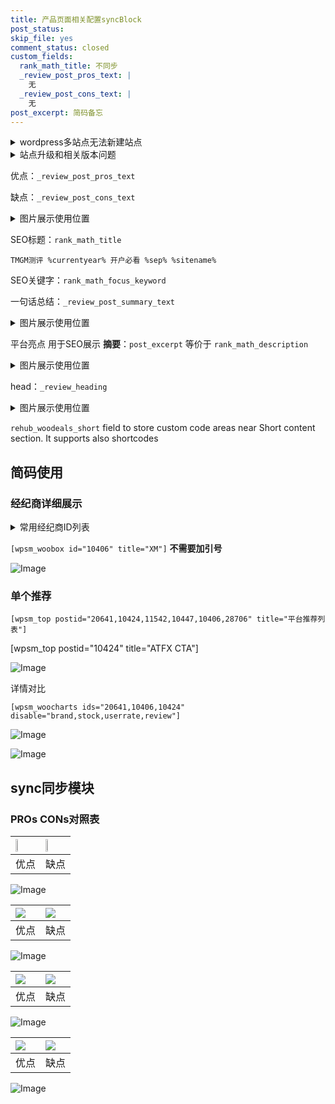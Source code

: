 ```yaml
---
title: 产品页面相关配置syncBlock
post_status: 
skip_file: yes
comment_status: closed
custom_fields:
  rank_math_title: 不同步
  _review_post_pros_text: |
    无
  _review_post_cons_text: |
    无
post_excerpt: 简码备忘
---
```

<details><summary>wordpress多站点无法新建站点</summary>

<li>和报错需要清理cookies一样的原因</li>
<li>wp-config.php里面<code>define( 'SUBDOMAIN_INSTALL', false );//子域名安装</code></li>
<li>新建子站点是用<code>define( 'SUBDOMAIN_INSTALL', true);//子域名安装</code> 完成以后，改成<code>false</code></li>
</details>

<details><summary>站点升级和相关版本问题</summary>

<p>wordpress：5.9.9
woocommerce：7.5.1
出现问题的地方：主题选项里面>><strong>Product layout >>compact style</strong></p>
<p>如何出现没有用过的字段 导致无法保存。先导出配置 然后进行修改，后面再次恢复即可。</p>
<p>出现部分字段无法显示时，需要返回默认布局后，对产品进行保存就好了。</p>
<p></p>
</details>

优点：`_review_post_pros_text`

缺点：`_review_post_cons_text`

<details><summary>图片展示使用位置</summary>

<img src="https://prod-files-secure.s3.us-west-2.amazonaws.com/39ed1227-6d7d-4570-be36-9ccd4a2c4241/f51d3d83-55d4-4bdf-9604-f37ec77ab556/Untitled.png?X-Amz-Algorithm=AWS4-HMAC-SHA256&X-Amz-Content-Sha256=UNSIGNED-PAYLOAD&X-Amz-Credential=ASIAZI2LB466WVW5MA5L%2F20250925%2Fus-west-2%2Fs3%2Faws4_request&X-Amz-Date=20250925T165519Z&X-Amz-Expires=3600&X-Amz-Security-Token=IQoJb3JpZ2luX2VjEPD%2F%2F%2F%2F%2F%2F%2F%2F%2F%2FwEaCXVzLXdlc3QtMiJHMEUCIFMPFkkIcZ2pfS2tV3erSuOY0d3EzjRsROQFRiFUChnqAiEA9GSeuNnEt433Z31nbMQKPDFv9agNRJ82KA7IpW0pGVwq%2FwMIeBAAGgw2Mzc0MjMxODM4MDUiDAytRwvcx9L9kp8o5CrcA2RPB83a2uPLNgDxU%2BAqIdp%2Fjnek3QaJ4%2BTewq%2BxePOG78%2FmE4IsygiCMgJaJJcHQ5iacmB7ktuVRqlEFEmq6TeisPn%2FI1%2FwbKXrb9%2BBYzO2YZYjRWI7mSkZTfSQgyGCZn6dT%2FkCnCKeRdGFC0VWo7oZh%2BZAQ8Dwnr0k9QjBI5RkX1ogNJiVLPBJlnkiKA%2F3w%2BoUiX3xaiyB1RWp9JCq7VM9VFgbk2ULCQCcz4%2FQsoeRjQdAyNYHIt23aEMew0hd3FWt5U73dJjvQYxpm0tvyNa5XN6j9dHjznZPeDu5Ww6Fzg7cm9f1radeSIGP%2BA8NLBBzvfDLxUm%2FdvEhtrh3XbMKkzbsCKFaiZHxp1A7dZnoA7OVADWkUnv78m8lTdg5k5KL59TFoH5hojs2I77%2FMsAMsTwC4sQv9b66z3yqiR5R9pwW9cbQG6HNoZdCYUAAhzK4f4lMitrgje3GEi%2FBzfUKE4fauxFSK2rgoerkpmz7lJcTAMv8yx9utBUC6rPRTKyyzDSbrr%2Fnx3W9RlM6uMsB%2F2u3CS4IBXyr6n06ZZnI54wRM6nyDN4AH0Vk%2BOxxVl8oxBwPd6LPuLwkBMZzvkIEGfBJXeE8jMtt7VIf%2BaIPDRDqnbZGhXuapUdpMLC81cYGOqUBEI6tdvGv5kbGrKETiP%2BSSkHL9tFa2nQ18QWy1pBwHAq656gSrQjgwI58mDJjps0k%2B8RODLd%2Fvn1jkwpEDtcnbDpqgMrMuUGM%2BzKQrVvdXLCrx1bw4%2Fpz7H%2BHEMBSXdePsKFYsn5E1irKUxlxLGbGLZU1UxdPlZlN1FDyKzuNxqkZ0%2BlNAzGNhymcngw6yNT8teIjtLPm152sBXi1ARVKmXbYw7S8&X-Amz-Signature=4a057200bc4062c04abe451e0080b3ab5f0a956afb86ca983bdfe7bba547c1f2&X-Amz-SignedHeaders=host&x-amz-checksum-mode=ENABLED&x-id=GetObject" alt="Image">
</details>

SEO标题：`rank_math_title`

`TMGM测评 %currentyear% 开户必看 %sep% %sitename%`

SEO关键字：`rank_math_focus_keyword`

一句话总结：`_review_post_summary_text`

<details><summary>图片展示使用位置</summary>

<img src="https://prod-files-secure.s3.us-west-2.amazonaws.com/39ed1227-6d7d-4570-be36-9ccd4a2c4241/4b96a922-296c-4f4e-8630-d1c870cbce01/Untitled.png?X-Amz-Algorithm=AWS4-HMAC-SHA256&X-Amz-Content-Sha256=UNSIGNED-PAYLOAD&X-Amz-Credential=ASIAZI2LB466U4TMBHDC%2F20250925%2Fus-west-2%2Fs3%2Faws4_request&X-Amz-Date=20250925T165520Z&X-Amz-Expires=3600&X-Amz-Security-Token=IQoJb3JpZ2luX2VjEPD%2F%2F%2F%2F%2F%2F%2F%2F%2F%2FwEaCXVzLXdlc3QtMiJIMEYCIQDSfSxp4%2BAuTSs5Z3662BA6jrcS%2Fz7D6IVYNhCkIpp8SQIhAINgemcFvShXUJo896SjIv%2FYnapEA%2FvY198FAIPTattGKv8DCHgQABoMNjM3NDIzMTgzODA1IgxHLNiF%2Bl2oNVDaAaMq3APiiPipLdORx9cHCU6LLOzw7P9Hu5ID4zY3BO4kIRpWbSWcdvp2l3IzTgakacf73AJJ%2Fts7Sq5MhPjf04uSJUJvKfKfn%2BF4E%2Bl%2FK0DTTBqslk%2ByEoumg97mnUJXN41ykdLaKry%2FXx9ZjbbvXlTy3NSAY%2FEIdnQI8WqJoKwmK4cMs2wbSyoQWe3zphZEBZn6tckv6GPXwbIEzjwZDi68m07OjKt5cqCX5N%2FovOzIzWHkB2Mi840MpZjislRC45C8Eyd97MhUQYwtDYEOVA044pipV9qO7a6%2Fw148BVjYXtPcC4KwFy1LyCe%2BblpQMIF5gMNNfoXH1P57hRn7D6Qdj9XzqVE8pFRqcCjJ28yQh%2B8xqsKFvNo8uLJBfja6pDZp29Dc%2FfZmX7mPAbidzHHvabIUogUrEFEhuExa9LsvLl9H01Wl7sLuYGlAJdYtpY8fpMKhH8W0pkS9SNLGODV7LLDH%2FmFjVn5cBHMTaQyu%2BGBeoTZfTQnCkyJDCWDaudmjJ1qtTo%2BjA4iZf%2FtIpqQ0NgTkLEQO3dgt2Q6UsXfr2x2vF4CYXcd8bu4M87O1vLCXpmcMSrwan9bZ82M53EE%2FZo%2B35ibgx5x8SGEazvrCsheAtYa%2B%2BPqgRhaJ0vaQxTC7vNXGBjqkAWjdkwo3mHUOnzJW%2FyfZhzCxu8tGlyCprRI27RJYjx3Q7HTMmmO3sDxFNx3MfAp%2FIK7AC%2F2dnTXsJQirigTc8Nn4ogaVDZ3Rd2%2FsKAEoZDMD%2FgcGMegjML2NI76cZ3JIFecZWFgDod6lA6tQrbqmUQfH5cPGBt60fZnTeKTqwVTUkKYVsuXxlVksUjDOVqHquxO59Sa8D5VSlsT%2B1zOPmASciR2S&X-Amz-Signature=68f71f7858063206bbaa9979a770e4bc59612b682d85741f259d3e04354894a7&X-Amz-SignedHeaders=host&x-amz-checksum-mode=ENABLED&x-id=GetObject" alt="Image">
</details>

平台亮点 用于SEO展示 **摘要**：`post_excerpt`  等价于 `rank_math_description`

<details><summary>图片展示使用位置</summary>

<img src="https://prod-files-secure.s3.us-west-2.amazonaws.com/39ed1227-6d7d-4570-be36-9ccd4a2c4241/1ee11f63-b60a-4dfe-a7a7-d58ff23b5d88/Untitled.png?X-Amz-Algorithm=AWS4-HMAC-SHA256&X-Amz-Content-Sha256=UNSIGNED-PAYLOAD&X-Amz-Credential=ASIAZI2LB4666LO2DJYJ%2F20250925%2Fus-west-2%2Fs3%2Faws4_request&X-Amz-Date=20250925T165521Z&X-Amz-Expires=3600&X-Amz-Security-Token=IQoJb3JpZ2luX2VjEPD%2F%2F%2F%2F%2F%2F%2F%2F%2F%2FwEaCXVzLXdlc3QtMiJGMEQCIGJm2Hsf2cHW0LCbiujB2emtFkY6OWbSCsza0aev7TOOAiADg%2BVMhYfdAUgPnP9BLXPBbV2ZkrXbVBVxz0lu06F1oCr%2FAwh4EAAaDDYzNzQyMzE4MzgwNSIM5Pi5icJbUn8abub6KtwDdJ6h38nzh7sVNBOh5FHURpnAOL9SBX74Cbw5TmW5%2Fg%2BhNXCHXoUlw%2BOu7VcxWg6TrD%2FZDR%2BflwUIf%2FmHzcY1tAXmcA3Gw6TdA%2BZBeOgX49pg8h84Ou2mfm0%2BsZ24a0tNZh5dyJlRtYrCi5QwdVgbMNnKYIYlu4iG8w%2BasTlZAN9ye2O6irxnu3PtAHk4uoPKFXRhFphrB1Zup%2B0qmfRwEQ%2Bhr8bjKth0T7qpx5ei%2Fn35iYwqR1H3sJn7BVuergYOHhNfwE88%2FB3oRMWhHizvlidm5M2clWLGgeyCZDaKsfvcyiakDu5rH%2FIoskoz%2Fn0pKIv%2BTIaKMJ%2FwmgctxB7EUHWSY5zUNYefKMfZkIYZLkfCWM1xj371JdTCwkq9pa0kkuJKc88IohOwpk80YnX%2FkGcZpZoQxMRvlv4Ics96Y%2Bv4x9SZVachGfvssgXNn81hAAXKe1brM0aw7SgCBiuJRt29GvBImg5LKs0XSUYqYDvwL7iRoWh9hDP6uXti30VumFDlCT6hP5J1yglaKNqgRpUND1BJEz9A94m6%2Ft5LZVg2kWqCoenKqN21vpLZWIegAYBMZOvcG9vIwydqI%2FRw9KWlTHATJOarPAAWZLbaKA288WMxaSZm%2B3VFSOYwiLzVxgY6pgF7Jq7P16oPpQMtyiMz9qg3d9fYQDqraZhzCsjV%2B%2B8bX5pu89aapCTS%2B1aPvyrTw1cr4dUcDjwJuwRPU7D1%2FqfqWJEaAM2F49kvZTK%2BpwZp0VfesMD9%2BQMFt8XD%2Bb0%2B1FypdhrXswvz52ntwqDjCMFE74CPS67C14DiHnceseaoDeiOf6JktexqymK7LpU6o9CxqgMBGscj2KKDzwcHyhhCCMEAmhdL&X-Amz-Signature=a29b7df06c8488dab6ef315c0ae829c67cd9f802eed66f2ffd1f3c576cfd0f5f&X-Amz-SignedHeaders=host&x-amz-checksum-mode=ENABLED&x-id=GetObject" alt="Image">
<img src="https://prod-files-secure.s3.us-west-2.amazonaws.com/39ed1227-6d7d-4570-be36-9ccd4a2c4241/ad4118b5-78d8-4fbe-801e-3b29b5d99c01/Untitled.png?X-Amz-Algorithm=AWS4-HMAC-SHA256&X-Amz-Content-Sha256=UNSIGNED-PAYLOAD&X-Amz-Credential=ASIAZI2LB4666LO2DJYJ%2F20250925%2Fus-west-2%2Fs3%2Faws4_request&X-Amz-Date=20250925T165521Z&X-Amz-Expires=3600&X-Amz-Security-Token=IQoJb3JpZ2luX2VjEPD%2F%2F%2F%2F%2F%2F%2F%2F%2F%2FwEaCXVzLXdlc3QtMiJGMEQCIGJm2Hsf2cHW0LCbiujB2emtFkY6OWbSCsza0aev7TOOAiADg%2BVMhYfdAUgPnP9BLXPBbV2ZkrXbVBVxz0lu06F1oCr%2FAwh4EAAaDDYzNzQyMzE4MzgwNSIM5Pi5icJbUn8abub6KtwDdJ6h38nzh7sVNBOh5FHURpnAOL9SBX74Cbw5TmW5%2Fg%2BhNXCHXoUlw%2BOu7VcxWg6TrD%2FZDR%2BflwUIf%2FmHzcY1tAXmcA3Gw6TdA%2BZBeOgX49pg8h84Ou2mfm0%2BsZ24a0tNZh5dyJlRtYrCi5QwdVgbMNnKYIYlu4iG8w%2BasTlZAN9ye2O6irxnu3PtAHk4uoPKFXRhFphrB1Zup%2B0qmfRwEQ%2Bhr8bjKth0T7qpx5ei%2Fn35iYwqR1H3sJn7BVuergYOHhNfwE88%2FB3oRMWhHizvlidm5M2clWLGgeyCZDaKsfvcyiakDu5rH%2FIoskoz%2Fn0pKIv%2BTIaKMJ%2FwmgctxB7EUHWSY5zUNYefKMfZkIYZLkfCWM1xj371JdTCwkq9pa0kkuJKc88IohOwpk80YnX%2FkGcZpZoQxMRvlv4Ics96Y%2Bv4x9SZVachGfvssgXNn81hAAXKe1brM0aw7SgCBiuJRt29GvBImg5LKs0XSUYqYDvwL7iRoWh9hDP6uXti30VumFDlCT6hP5J1yglaKNqgRpUND1BJEz9A94m6%2Ft5LZVg2kWqCoenKqN21vpLZWIegAYBMZOvcG9vIwydqI%2FRw9KWlTHATJOarPAAWZLbaKA288WMxaSZm%2B3VFSOYwiLzVxgY6pgF7Jq7P16oPpQMtyiMz9qg3d9fYQDqraZhzCsjV%2B%2B8bX5pu89aapCTS%2B1aPvyrTw1cr4dUcDjwJuwRPU7D1%2FqfqWJEaAM2F49kvZTK%2BpwZp0VfesMD9%2BQMFt8XD%2Bb0%2B1FypdhrXswvz52ntwqDjCMFE74CPS67C14DiHnceseaoDeiOf6JktexqymK7LpU6o9CxqgMBGscj2KKDzwcHyhhCCMEAmhdL&X-Amz-Signature=384a25487e300eaec50850f2da13b76b06dca306196fcf5d01139f4301252445&X-Amz-SignedHeaders=host&x-amz-checksum-mode=ENABLED&x-id=GetObject" alt="Image">
<img src="https://prod-files-secure.s3.us-west-2.amazonaws.com/39ed1227-6d7d-4570-be36-9ccd4a2c4241/a38cf7c9-a79c-4b64-9e94-13589fe0758b/Untitled.png?X-Amz-Algorithm=AWS4-HMAC-SHA256&X-Amz-Content-Sha256=UNSIGNED-PAYLOAD&X-Amz-Credential=ASIAZI2LB4666LO2DJYJ%2F20250925%2Fus-west-2%2Fs3%2Faws4_request&X-Amz-Date=20250925T165521Z&X-Amz-Expires=3600&X-Amz-Security-Token=IQoJb3JpZ2luX2VjEPD%2F%2F%2F%2F%2F%2F%2F%2F%2F%2FwEaCXVzLXdlc3QtMiJGMEQCIGJm2Hsf2cHW0LCbiujB2emtFkY6OWbSCsza0aev7TOOAiADg%2BVMhYfdAUgPnP9BLXPBbV2ZkrXbVBVxz0lu06F1oCr%2FAwh4EAAaDDYzNzQyMzE4MzgwNSIM5Pi5icJbUn8abub6KtwDdJ6h38nzh7sVNBOh5FHURpnAOL9SBX74Cbw5TmW5%2Fg%2BhNXCHXoUlw%2BOu7VcxWg6TrD%2FZDR%2BflwUIf%2FmHzcY1tAXmcA3Gw6TdA%2BZBeOgX49pg8h84Ou2mfm0%2BsZ24a0tNZh5dyJlRtYrCi5QwdVgbMNnKYIYlu4iG8w%2BasTlZAN9ye2O6irxnu3PtAHk4uoPKFXRhFphrB1Zup%2B0qmfRwEQ%2Bhr8bjKth0T7qpx5ei%2Fn35iYwqR1H3sJn7BVuergYOHhNfwE88%2FB3oRMWhHizvlidm5M2clWLGgeyCZDaKsfvcyiakDu5rH%2FIoskoz%2Fn0pKIv%2BTIaKMJ%2FwmgctxB7EUHWSY5zUNYefKMfZkIYZLkfCWM1xj371JdTCwkq9pa0kkuJKc88IohOwpk80YnX%2FkGcZpZoQxMRvlv4Ics96Y%2Bv4x9SZVachGfvssgXNn81hAAXKe1brM0aw7SgCBiuJRt29GvBImg5LKs0XSUYqYDvwL7iRoWh9hDP6uXti30VumFDlCT6hP5J1yglaKNqgRpUND1BJEz9A94m6%2Ft5LZVg2kWqCoenKqN21vpLZWIegAYBMZOvcG9vIwydqI%2FRw9KWlTHATJOarPAAWZLbaKA288WMxaSZm%2B3VFSOYwiLzVxgY6pgF7Jq7P16oPpQMtyiMz9qg3d9fYQDqraZhzCsjV%2B%2B8bX5pu89aapCTS%2B1aPvyrTw1cr4dUcDjwJuwRPU7D1%2FqfqWJEaAM2F49kvZTK%2BpwZp0VfesMD9%2BQMFt8XD%2Bb0%2B1FypdhrXswvz52ntwqDjCMFE74CPS67C14DiHnceseaoDeiOf6JktexqymK7LpU6o9CxqgMBGscj2KKDzwcHyhhCCMEAmhdL&X-Amz-Signature=19bc3064d6099cf947e75171b2a92b21eb5f4c56d1081e3000f03a1e687e8fe7&X-Amz-SignedHeaders=host&x-amz-checksum-mode=ENABLED&x-id=GetObject" alt="Image">
<img src="https://prod-files-secure.s3.us-west-2.amazonaws.com/39ed1227-6d7d-4570-be36-9ccd4a2c4241/7da6fc1e-d2ac-42ae-8c75-cb5749aa18f6/Untitled.png?X-Amz-Algorithm=AWS4-HMAC-SHA256&X-Amz-Content-Sha256=UNSIGNED-PAYLOAD&X-Amz-Credential=ASIAZI2LB4666LO2DJYJ%2F20250925%2Fus-west-2%2Fs3%2Faws4_request&X-Amz-Date=20250925T165521Z&X-Amz-Expires=3600&X-Amz-Security-Token=IQoJb3JpZ2luX2VjEPD%2F%2F%2F%2F%2F%2F%2F%2F%2F%2FwEaCXVzLXdlc3QtMiJGMEQCIGJm2Hsf2cHW0LCbiujB2emtFkY6OWbSCsza0aev7TOOAiADg%2BVMhYfdAUgPnP9BLXPBbV2ZkrXbVBVxz0lu06F1oCr%2FAwh4EAAaDDYzNzQyMzE4MzgwNSIM5Pi5icJbUn8abub6KtwDdJ6h38nzh7sVNBOh5FHURpnAOL9SBX74Cbw5TmW5%2Fg%2BhNXCHXoUlw%2BOu7VcxWg6TrD%2FZDR%2BflwUIf%2FmHzcY1tAXmcA3Gw6TdA%2BZBeOgX49pg8h84Ou2mfm0%2BsZ24a0tNZh5dyJlRtYrCi5QwdVgbMNnKYIYlu4iG8w%2BasTlZAN9ye2O6irxnu3PtAHk4uoPKFXRhFphrB1Zup%2B0qmfRwEQ%2Bhr8bjKth0T7qpx5ei%2Fn35iYwqR1H3sJn7BVuergYOHhNfwE88%2FB3oRMWhHizvlidm5M2clWLGgeyCZDaKsfvcyiakDu5rH%2FIoskoz%2Fn0pKIv%2BTIaKMJ%2FwmgctxB7EUHWSY5zUNYefKMfZkIYZLkfCWM1xj371JdTCwkq9pa0kkuJKc88IohOwpk80YnX%2FkGcZpZoQxMRvlv4Ics96Y%2Bv4x9SZVachGfvssgXNn81hAAXKe1brM0aw7SgCBiuJRt29GvBImg5LKs0XSUYqYDvwL7iRoWh9hDP6uXti30VumFDlCT6hP5J1yglaKNqgRpUND1BJEz9A94m6%2Ft5LZVg2kWqCoenKqN21vpLZWIegAYBMZOvcG9vIwydqI%2FRw9KWlTHATJOarPAAWZLbaKA288WMxaSZm%2B3VFSOYwiLzVxgY6pgF7Jq7P16oPpQMtyiMz9qg3d9fYQDqraZhzCsjV%2B%2B8bX5pu89aapCTS%2B1aPvyrTw1cr4dUcDjwJuwRPU7D1%2FqfqWJEaAM2F49kvZTK%2BpwZp0VfesMD9%2BQMFt8XD%2Bb0%2B1FypdhrXswvz52ntwqDjCMFE74CPS67C14DiHnceseaoDeiOf6JktexqymK7LpU6o9CxqgMBGscj2KKDzwcHyhhCCMEAmhdL&X-Amz-Signature=89ec5f8c355503ef376c51d36e0642a8abd6f91c733b5e58f62948dbfa578668&X-Amz-SignedHeaders=host&x-amz-checksum-mode=ENABLED&x-id=GetObject" alt="Image">
<img src="https://prod-files-secure.s3.us-west-2.amazonaws.com/39ed1227-6d7d-4570-be36-9ccd4a2c4241/7e97f40a-eaee-47f5-b2f9-475f96808fa7/Untitled.png?X-Amz-Algorithm=AWS4-HMAC-SHA256&X-Amz-Content-Sha256=UNSIGNED-PAYLOAD&X-Amz-Credential=ASIAZI2LB4666LO2DJYJ%2F20250925%2Fus-west-2%2Fs3%2Faws4_request&X-Amz-Date=20250925T165521Z&X-Amz-Expires=3600&X-Amz-Security-Token=IQoJb3JpZ2luX2VjEPD%2F%2F%2F%2F%2F%2F%2F%2F%2F%2FwEaCXVzLXdlc3QtMiJGMEQCIGJm2Hsf2cHW0LCbiujB2emtFkY6OWbSCsza0aev7TOOAiADg%2BVMhYfdAUgPnP9BLXPBbV2ZkrXbVBVxz0lu06F1oCr%2FAwh4EAAaDDYzNzQyMzE4MzgwNSIM5Pi5icJbUn8abub6KtwDdJ6h38nzh7sVNBOh5FHURpnAOL9SBX74Cbw5TmW5%2Fg%2BhNXCHXoUlw%2BOu7VcxWg6TrD%2FZDR%2BflwUIf%2FmHzcY1tAXmcA3Gw6TdA%2BZBeOgX49pg8h84Ou2mfm0%2BsZ24a0tNZh5dyJlRtYrCi5QwdVgbMNnKYIYlu4iG8w%2BasTlZAN9ye2O6irxnu3PtAHk4uoPKFXRhFphrB1Zup%2B0qmfRwEQ%2Bhr8bjKth0T7qpx5ei%2Fn35iYwqR1H3sJn7BVuergYOHhNfwE88%2FB3oRMWhHizvlidm5M2clWLGgeyCZDaKsfvcyiakDu5rH%2FIoskoz%2Fn0pKIv%2BTIaKMJ%2FwmgctxB7EUHWSY5zUNYefKMfZkIYZLkfCWM1xj371JdTCwkq9pa0kkuJKc88IohOwpk80YnX%2FkGcZpZoQxMRvlv4Ics96Y%2Bv4x9SZVachGfvssgXNn81hAAXKe1brM0aw7SgCBiuJRt29GvBImg5LKs0XSUYqYDvwL7iRoWh9hDP6uXti30VumFDlCT6hP5J1yglaKNqgRpUND1BJEz9A94m6%2Ft5LZVg2kWqCoenKqN21vpLZWIegAYBMZOvcG9vIwydqI%2FRw9KWlTHATJOarPAAWZLbaKA288WMxaSZm%2B3VFSOYwiLzVxgY6pgF7Jq7P16oPpQMtyiMz9qg3d9fYQDqraZhzCsjV%2B%2B8bX5pu89aapCTS%2B1aPvyrTw1cr4dUcDjwJuwRPU7D1%2FqfqWJEaAM2F49kvZTK%2BpwZp0VfesMD9%2BQMFt8XD%2Bb0%2B1FypdhrXswvz52ntwqDjCMFE74CPS67C14DiHnceseaoDeiOf6JktexqymK7LpU6o9CxqgMBGscj2KKDzwcHyhhCCMEAmhdL&X-Amz-Signature=18a62749fb87257591a7a2b354dcc19b8fd2c26bc0c53ccf727794f70293840f&X-Amz-SignedHeaders=host&x-amz-checksum-mode=ENABLED&x-id=GetObject" alt="Image">
</details>

head：`_review_heading`

<details><summary>图片展示使用位置</summary>

<img src="https://prod-files-secure.s3.us-west-2.amazonaws.com/39ed1227-6d7d-4570-be36-9ccd4a2c4241/3a4650ad-9887-415c-889a-edd51fa54f27/Untitled.png?X-Amz-Algorithm=AWS4-HMAC-SHA256&X-Amz-Content-Sha256=UNSIGNED-PAYLOAD&X-Amz-Credential=ASIAZI2LB466UNRIQEJI%2F20250925%2Fus-west-2%2Fs3%2Faws4_request&X-Amz-Date=20250925T165521Z&X-Amz-Expires=3600&X-Amz-Security-Token=IQoJb3JpZ2luX2VjEPD%2F%2F%2F%2F%2F%2F%2F%2F%2F%2FwEaCXVzLXdlc3QtMiJIMEYCIQDHx3TiU5Dl1KMcWO38AEUIh1C4ofXx2%2FDYzA7BgktWyAIhANbES%2FRdg0UJBxYf2QK5%2BC%2BL0W2Zc1hMKLHmMotzd6%2BQKv8DCHkQABoMNjM3NDIzMTgzODA1IgxDpSuHqVXjdPs7Qlkq3AM26hXtsXLDft%2BIV%2BmThNk95aFuWYcvQ4BiuFOZwtJcpOq7h2LNfYxAQ013ZFWmm4upJybtHDTh3lo2ctr2SQeExYrw5IXXlL%2B7SpOVDHMRdy8Rrxio5bRideXyuC6fsEgCVui3wFkyuNj5CvV60f5vie7mLCBvBnOo%2F6ymXaTQTEV%2BZBiZChSL1c2%2BlRZb6mgGzb3xT0ZuMGaSJfb1DBcXMBoW4tbMk8owGWp58T0JS0xFsu3MsyiOk3dA7UENRTsKUUHxdfEwCnAe0ve51PQYRFMqRhxnyC6w1NxNBgcgTKMCpZWja5ibjnqq6%2FeMJbfP6ttrdiesAm4kBQCvf6CXDFu9LEhE6YsHF%2BWzRTwgkuuZPFNz5wkh%2F0JKqbCkVxSLOi8i90JO4QP7BCv4d%2By6YWu%2BJI3Wykh7NbxTlhYVMMbBDLM8jxOgz%2BxQssSlliqBnYweAxPWDI5PbObsm4HyYY33qJ9Algfvjj9hIuXDCotQ9xToq6KQoDvvzY3%2B7BQE0A%2B6SgORorNrlD3xwltxJ4qCoZWK%2Fc5LP19yf7dcJdc2oQBU8l2GzCpHYOPXdO8i1ud%2Brv1vB11ygadsqtjrdnq%2Bf9ODFeKnjyTfK8X55gz4YTmltiQayhA4xDC1vdXGBjqkAbGvk6aJTqvuroQieWl7zg%2Fm5GbVOme%2FBu6VqyhTzN%2FGfL4Gv%2F%2BKamK%2BQrPlH1qeSb8WeEs9%2BITrCAYuli91eC0lhmhXCmK5F7g%2BJtVb4QpX5z%2Bc69T%2FD0FsBsx57AY%2F2MPyCC0OJbuI02Vw2MFHwDMK2WnMFCiTpcGdXAT%2BPz3S1tQR%2FMJGIMIfHz66Pn4%2Frl4Je6VAz5ymg4%2FQR%2BC9M7TCqmaR&X-Amz-Signature=d8502e0bd55ea11fbf5f91771d56e10caa65012c59e9dc6aa54dfced9779b71c&X-Amz-SignedHeaders=host&x-amz-checksum-mode=ENABLED&x-id=GetObject" alt="Image">
</details>

`rehub_woodeals_short`	field to store custom code areas near Short content section. It supports also shortcodes



## 简码使用

### 经纪商详细展示

<details><summary>常用经纪商ID列表</summary>

<pre><code class="php">嘉盛 ===> 20641  [wpsm_woobox id="20641" title="嘉盛"]
易信easymarkets ===> 11542  [wpsm_woobox id="11542" title="易信easymarkets"]
ATFX外汇 ===> 10424  [wpsm_woobox id="10424" title="ATFX"]
XM ===> 10406  [wpsm_woobox id="10406" title="XM"]
TMGM ===> 29622  [wpsm_woobox id="29622" title="TMGM"]
HYCM ===> 10447  [wpsm_woobox id="10447" title="HYCM"]
fpmarkets澳福外汇 ===> 20639  [wpsm_woobox id="20639" title="fpmarkets澳福外汇"]</code></pre>
</details>

`[wpsm_woobox id="10406" title="XM"]` **不需要加引号**

![Image](https://prod-files-secure.s3.us-west-2.amazonaws.com/39ed1227-6d7d-4570-be36-9ccd4a2c4241/4f898f9d-0fa7-4e43-acd3-ac6bc7be575a/Untitled.png?X-Amz-Algorithm=AWS4-HMAC-SHA256&X-Amz-Content-Sha256=UNSIGNED-PAYLOAD&X-Amz-Credential=ASIAZI2LB466TQ2VTE3P%2F20250925%2Fus-west-2%2Fs3%2Faws4_request&X-Amz-Date=20250925T165518Z&X-Amz-Expires=3600&X-Amz-Security-Token=IQoJb3JpZ2luX2VjEPD%2F%2F%2F%2F%2F%2F%2F%2F%2F%2FwEaCXVzLXdlc3QtMiJHMEUCIEXpBYpxb55%2Fl3n5mg5geCLQR0QsXWbWpFI5J4VcZfvJAiEA68EQ6lZiC1Iuks3ZMxWnR1IEIuz7DIEbGc0A%2FIaVAX0q%2FwMIeBAAGgw2Mzc0MjMxODM4MDUiDKg9uqy7%2BPaTZyEo5ircA78SoRxhX7PRKEZkWI4iXHr9Yu%2Ba12dewpHCFITY7kstqwqEYFw9c1eZeF4l3nLNGNfO6Odot%2FdVa5CJzK5KDG2wYTsYtWh6TH1WlRsKXR1u4lSF0nY%2FhbUDkuUSxGzGzYa0e%2FuZdchR7JRcIxByUXGcq%2Fz0uaVULRzoh7DkXoO%2Bh0mJ6OrXUACsO3c4hT6l09VBvhmCx6in0RktuqYDQzLNnJ5HreBsbKGIXuUek1XMP%2F1HY9tQeisiwQBpJuaXbJ5hZqDTIv39uZsES66%2Bjdw8CG1mjFsH%2BBl3%2F%2FxPyIrf2KU9UrtPqtZzeGzJGPamDGJl3I1H4yDibxJeLpat3hSAwSwnzmqEaqDCWDepOhLHczpVtvjkauPT0uNCtVz0GmJ0QKYDqEN7y9sM9gKs3TevQs2EoAC4FyvATMiBo7nJpczp%2FEKA41wTxgx5qjiw0rtOmjpoPkvnI60XteHyCKIuBJBKmscSPOD65NiBECjd7hvYcqAuChpbXmAhlu2zrayRfoRya6iuZ48z3RF56P4lTEtfIwrpQgGwFPNY6LGumG%2Bn9EzYFR0P2r6Z6cHuRgeNxv1dEbYjp%2BDN9itAGq%2FrrWPhKvMz70hMiptYwTYwhqCpalWoUWT08yznMMK81cYGOqUBly0n9dJXhLJ09Zzj5nmjOJah4re5rGLQayIaOeFTqM02nMe8W3I39ZN49GERvYHatgK%2BO0r%2BFJyDIHuAh0o26jidDFk9M4LEk3aMEbpEyebSkwN8OKZnQFTcESSdwCTzuK1YvZRplRxBaSQGVWEueC2dNdvzIpbRkthXW5PHyn5ccSPUGvWdMJRkzap1QB1QON7%2F7l7g7iSX1klieZ6fupeUaZC0&X-Amz-Signature=61226fbc5ff1161b8d43bdfa984bc99067905b11024a7624c9a66b8b9b81963f&X-Amz-SignedHeaders=host&x-amz-checksum-mode=ENABLED&x-id=GetObject)

### 单个推荐
`[wpsm_top postid="20641,10424,11542,10447,10406,28706" title="平台推荐列表"]`

[wpsm_top postid="10424" title="ATFX CTA"]

![Image](https://prod-files-secure.s3.us-west-2.amazonaws.com/39ed1227-6d7d-4570-be36-9ccd4a2c4241/5ac620dc-51a8-48b6-b55d-91f47299193c/Untitled.png?X-Amz-Algorithm=AWS4-HMAC-SHA256&X-Amz-Content-Sha256=UNSIGNED-PAYLOAD&X-Amz-Credential=ASIAZI2LB466TQ2VTE3P%2F20250925%2Fus-west-2%2Fs3%2Faws4_request&X-Amz-Date=20250925T165518Z&X-Amz-Expires=3600&X-Amz-Security-Token=IQoJb3JpZ2luX2VjEPD%2F%2F%2F%2F%2F%2F%2F%2F%2F%2FwEaCXVzLXdlc3QtMiJHMEUCIEXpBYpxb55%2Fl3n5mg5geCLQR0QsXWbWpFI5J4VcZfvJAiEA68EQ6lZiC1Iuks3ZMxWnR1IEIuz7DIEbGc0A%2FIaVAX0q%2FwMIeBAAGgw2Mzc0MjMxODM4MDUiDKg9uqy7%2BPaTZyEo5ircA78SoRxhX7PRKEZkWI4iXHr9Yu%2Ba12dewpHCFITY7kstqwqEYFw9c1eZeF4l3nLNGNfO6Odot%2FdVa5CJzK5KDG2wYTsYtWh6TH1WlRsKXR1u4lSF0nY%2FhbUDkuUSxGzGzYa0e%2FuZdchR7JRcIxByUXGcq%2Fz0uaVULRzoh7DkXoO%2Bh0mJ6OrXUACsO3c4hT6l09VBvhmCx6in0RktuqYDQzLNnJ5HreBsbKGIXuUek1XMP%2F1HY9tQeisiwQBpJuaXbJ5hZqDTIv39uZsES66%2Bjdw8CG1mjFsH%2BBl3%2F%2FxPyIrf2KU9UrtPqtZzeGzJGPamDGJl3I1H4yDibxJeLpat3hSAwSwnzmqEaqDCWDepOhLHczpVtvjkauPT0uNCtVz0GmJ0QKYDqEN7y9sM9gKs3TevQs2EoAC4FyvATMiBo7nJpczp%2FEKA41wTxgx5qjiw0rtOmjpoPkvnI60XteHyCKIuBJBKmscSPOD65NiBECjd7hvYcqAuChpbXmAhlu2zrayRfoRya6iuZ48z3RF56P4lTEtfIwrpQgGwFPNY6LGumG%2Bn9EzYFR0P2r6Z6cHuRgeNxv1dEbYjp%2BDN9itAGq%2FrrWPhKvMz70hMiptYwTYwhqCpalWoUWT08yznMMK81cYGOqUBly0n9dJXhLJ09Zzj5nmjOJah4re5rGLQayIaOeFTqM02nMe8W3I39ZN49GERvYHatgK%2BO0r%2BFJyDIHuAh0o26jidDFk9M4LEk3aMEbpEyebSkwN8OKZnQFTcESSdwCTzuK1YvZRplRxBaSQGVWEueC2dNdvzIpbRkthXW5PHyn5ccSPUGvWdMJRkzap1QB1QON7%2F7l7g7iSX1klieZ6fupeUaZC0&X-Amz-Signature=9da4f1285ddcb146cdce0806c807d2b295e3a32a220c33e63773730a4ac75165&X-Amz-SignedHeaders=host&x-amz-checksum-mode=ENABLED&x-id=GetObject)

详情对比

`[wpsm_woocharts ids="20641,10406,10424" disable="brand,stock,userrate,review"]`

![Image](https://prod-files-secure.s3.us-west-2.amazonaws.com/39ed1227-6d7d-4570-be36-9ccd4a2c4241/bf3ba45f-b9f3-4295-8aef-b4a495fd25f4/Untitled.png?X-Amz-Algorithm=AWS4-HMAC-SHA256&X-Amz-Content-Sha256=UNSIGNED-PAYLOAD&X-Amz-Credential=ASIAZI2LB466TQ2VTE3P%2F20250925%2Fus-west-2%2Fs3%2Faws4_request&X-Amz-Date=20250925T165518Z&X-Amz-Expires=3600&X-Amz-Security-Token=IQoJb3JpZ2luX2VjEPD%2F%2F%2F%2F%2F%2F%2F%2F%2F%2FwEaCXVzLXdlc3QtMiJHMEUCIEXpBYpxb55%2Fl3n5mg5geCLQR0QsXWbWpFI5J4VcZfvJAiEA68EQ6lZiC1Iuks3ZMxWnR1IEIuz7DIEbGc0A%2FIaVAX0q%2FwMIeBAAGgw2Mzc0MjMxODM4MDUiDKg9uqy7%2BPaTZyEo5ircA78SoRxhX7PRKEZkWI4iXHr9Yu%2Ba12dewpHCFITY7kstqwqEYFw9c1eZeF4l3nLNGNfO6Odot%2FdVa5CJzK5KDG2wYTsYtWh6TH1WlRsKXR1u4lSF0nY%2FhbUDkuUSxGzGzYa0e%2FuZdchR7JRcIxByUXGcq%2Fz0uaVULRzoh7DkXoO%2Bh0mJ6OrXUACsO3c4hT6l09VBvhmCx6in0RktuqYDQzLNnJ5HreBsbKGIXuUek1XMP%2F1HY9tQeisiwQBpJuaXbJ5hZqDTIv39uZsES66%2Bjdw8CG1mjFsH%2BBl3%2F%2FxPyIrf2KU9UrtPqtZzeGzJGPamDGJl3I1H4yDibxJeLpat3hSAwSwnzmqEaqDCWDepOhLHczpVtvjkauPT0uNCtVz0GmJ0QKYDqEN7y9sM9gKs3TevQs2EoAC4FyvATMiBo7nJpczp%2FEKA41wTxgx5qjiw0rtOmjpoPkvnI60XteHyCKIuBJBKmscSPOD65NiBECjd7hvYcqAuChpbXmAhlu2zrayRfoRya6iuZ48z3RF56P4lTEtfIwrpQgGwFPNY6LGumG%2Bn9EzYFR0P2r6Z6cHuRgeNxv1dEbYjp%2BDN9itAGq%2FrrWPhKvMz70hMiptYwTYwhqCpalWoUWT08yznMMK81cYGOqUBly0n9dJXhLJ09Zzj5nmjOJah4re5rGLQayIaOeFTqM02nMe8W3I39ZN49GERvYHatgK%2BO0r%2BFJyDIHuAh0o26jidDFk9M4LEk3aMEbpEyebSkwN8OKZnQFTcESSdwCTzuK1YvZRplRxBaSQGVWEueC2dNdvzIpbRkthXW5PHyn5ccSPUGvWdMJRkzap1QB1QON7%2F7l7g7iSX1klieZ6fupeUaZC0&X-Amz-Signature=b060d627602b4a430145f3aa4b2e59126fbbd934d9f2c7f54b9c4df9c6364735&X-Amz-SignedHeaders=host&x-amz-checksum-mode=ENABLED&x-id=GetObject)

![Image](https://prod-files-secure.s3.us-west-2.amazonaws.com/39ed1227-6d7d-4570-be36-9ccd4a2c4241/30bc56ef-f383-4b48-9768-2ebc9e436ec0/Untitled.png?X-Amz-Algorithm=AWS4-HMAC-SHA256&X-Amz-Content-Sha256=UNSIGNED-PAYLOAD&X-Amz-Credential=ASIAZI2LB466TQ2VTE3P%2F20250925%2Fus-west-2%2Fs3%2Faws4_request&X-Amz-Date=20250925T165518Z&X-Amz-Expires=3600&X-Amz-Security-Token=IQoJb3JpZ2luX2VjEPD%2F%2F%2F%2F%2F%2F%2F%2F%2F%2FwEaCXVzLXdlc3QtMiJHMEUCIEXpBYpxb55%2Fl3n5mg5geCLQR0QsXWbWpFI5J4VcZfvJAiEA68EQ6lZiC1Iuks3ZMxWnR1IEIuz7DIEbGc0A%2FIaVAX0q%2FwMIeBAAGgw2Mzc0MjMxODM4MDUiDKg9uqy7%2BPaTZyEo5ircA78SoRxhX7PRKEZkWI4iXHr9Yu%2Ba12dewpHCFITY7kstqwqEYFw9c1eZeF4l3nLNGNfO6Odot%2FdVa5CJzK5KDG2wYTsYtWh6TH1WlRsKXR1u4lSF0nY%2FhbUDkuUSxGzGzYa0e%2FuZdchR7JRcIxByUXGcq%2Fz0uaVULRzoh7DkXoO%2Bh0mJ6OrXUACsO3c4hT6l09VBvhmCx6in0RktuqYDQzLNnJ5HreBsbKGIXuUek1XMP%2F1HY9tQeisiwQBpJuaXbJ5hZqDTIv39uZsES66%2Bjdw8CG1mjFsH%2BBl3%2F%2FxPyIrf2KU9UrtPqtZzeGzJGPamDGJl3I1H4yDibxJeLpat3hSAwSwnzmqEaqDCWDepOhLHczpVtvjkauPT0uNCtVz0GmJ0QKYDqEN7y9sM9gKs3TevQs2EoAC4FyvATMiBo7nJpczp%2FEKA41wTxgx5qjiw0rtOmjpoPkvnI60XteHyCKIuBJBKmscSPOD65NiBECjd7hvYcqAuChpbXmAhlu2zrayRfoRya6iuZ48z3RF56P4lTEtfIwrpQgGwFPNY6LGumG%2Bn9EzYFR0P2r6Z6cHuRgeNxv1dEbYjp%2BDN9itAGq%2FrrWPhKvMz70hMiptYwTYwhqCpalWoUWT08yznMMK81cYGOqUBly0n9dJXhLJ09Zzj5nmjOJah4re5rGLQayIaOeFTqM02nMe8W3I39ZN49GERvYHatgK%2BO0r%2BFJyDIHuAh0o26jidDFk9M4LEk3aMEbpEyebSkwN8OKZnQFTcESSdwCTzuK1YvZRplRxBaSQGVWEueC2dNdvzIpbRkthXW5PHyn5ccSPUGvWdMJRkzap1QB1QON7%2F7l7g7iSX1klieZ6fupeUaZC0&X-Amz-Signature=7fd60a1ae70c9089087d54b7251ff2cd0faa98f7c4babc8dfc2e6ecb115e7d1c&X-Amz-SignedHeaders=host&x-amz-checksum-mode=ENABLED&x-id=GetObject)

## sync同步模块

### PROs CONs对照表

| <img src="https://cdn.ifttt.fun/gh/jarlin8/OSS@main/icons/customize/pros.svg" height="auto" width="37.3%"> | <img src="https://cdn.ifttt.fun/gh/jarlin8/OSS@main/icons/customize/cons.svg" height="auto" width="28.8%"> |
| :--- | :--- |
| 优点 | 缺点 |

![Image](https://prod-files-secure.s3.us-west-2.amazonaws.com/39ed1227-6d7d-4570-be36-9ccd4a2c4241/8742b755-dfb5-4004-9a5f-d6e561664bd8/Untitled.png?X-Amz-Algorithm=AWS4-HMAC-SHA256&X-Amz-Content-Sha256=UNSIGNED-PAYLOAD&X-Amz-Credential=ASIAZI2LB466TQ2VTE3P%2F20250925%2Fus-west-2%2Fs3%2Faws4_request&X-Amz-Date=20250925T165518Z&X-Amz-Expires=3600&X-Amz-Security-Token=IQoJb3JpZ2luX2VjEPD%2F%2F%2F%2F%2F%2F%2F%2F%2F%2FwEaCXVzLXdlc3QtMiJHMEUCIEXpBYpxb55%2Fl3n5mg5geCLQR0QsXWbWpFI5J4VcZfvJAiEA68EQ6lZiC1Iuks3ZMxWnR1IEIuz7DIEbGc0A%2FIaVAX0q%2FwMIeBAAGgw2Mzc0MjMxODM4MDUiDKg9uqy7%2BPaTZyEo5ircA78SoRxhX7PRKEZkWI4iXHr9Yu%2Ba12dewpHCFITY7kstqwqEYFw9c1eZeF4l3nLNGNfO6Odot%2FdVa5CJzK5KDG2wYTsYtWh6TH1WlRsKXR1u4lSF0nY%2FhbUDkuUSxGzGzYa0e%2FuZdchR7JRcIxByUXGcq%2Fz0uaVULRzoh7DkXoO%2Bh0mJ6OrXUACsO3c4hT6l09VBvhmCx6in0RktuqYDQzLNnJ5HreBsbKGIXuUek1XMP%2F1HY9tQeisiwQBpJuaXbJ5hZqDTIv39uZsES66%2Bjdw8CG1mjFsH%2BBl3%2F%2FxPyIrf2KU9UrtPqtZzeGzJGPamDGJl3I1H4yDibxJeLpat3hSAwSwnzmqEaqDCWDepOhLHczpVtvjkauPT0uNCtVz0GmJ0QKYDqEN7y9sM9gKs3TevQs2EoAC4FyvATMiBo7nJpczp%2FEKA41wTxgx5qjiw0rtOmjpoPkvnI60XteHyCKIuBJBKmscSPOD65NiBECjd7hvYcqAuChpbXmAhlu2zrayRfoRya6iuZ48z3RF56P4lTEtfIwrpQgGwFPNY6LGumG%2Bn9EzYFR0P2r6Z6cHuRgeNxv1dEbYjp%2BDN9itAGq%2FrrWPhKvMz70hMiptYwTYwhqCpalWoUWT08yznMMK81cYGOqUBly0n9dJXhLJ09Zzj5nmjOJah4re5rGLQayIaOeFTqM02nMe8W3I39ZN49GERvYHatgK%2BO0r%2BFJyDIHuAh0o26jidDFk9M4LEk3aMEbpEyebSkwN8OKZnQFTcESSdwCTzuK1YvZRplRxBaSQGVWEueC2dNdvzIpbRkthXW5PHyn5ccSPUGvWdMJRkzap1QB1QON7%2F7l7g7iSX1klieZ6fupeUaZC0&X-Amz-Signature=f455dd40d314edc07ed05c2d7273d35ee590af7f364c9d9c3dc02a3b0a20bbb7&X-Amz-SignedHeaders=host&x-amz-checksum-mode=ENABLED&x-id=GetObject)

| <img src="https://cdn.ifttt.fun/gh/jarlin8/OSS@main/icons/customize/pros1.svg" height="auto"> | <img src="https://cdn.ifttt.fun/gh/jarlin8/OSS@main/icons/customize/cons1.svg" height="auto"> |
| :--- | :--- |
| 优点 | 缺点 |

![Image](https://prod-files-secure.s3.us-west-2.amazonaws.com/39ed1227-6d7d-4570-be36-9ccd4a2c4241/806358f8-c9c4-4e17-bb35-c6c76a5397a5/Untitled.png?X-Amz-Algorithm=AWS4-HMAC-SHA256&X-Amz-Content-Sha256=UNSIGNED-PAYLOAD&X-Amz-Credential=ASIAZI2LB466TQ2VTE3P%2F20250925%2Fus-west-2%2Fs3%2Faws4_request&X-Amz-Date=20250925T165518Z&X-Amz-Expires=3600&X-Amz-Security-Token=IQoJb3JpZ2luX2VjEPD%2F%2F%2F%2F%2F%2F%2F%2F%2F%2FwEaCXVzLXdlc3QtMiJHMEUCIEXpBYpxb55%2Fl3n5mg5geCLQR0QsXWbWpFI5J4VcZfvJAiEA68EQ6lZiC1Iuks3ZMxWnR1IEIuz7DIEbGc0A%2FIaVAX0q%2FwMIeBAAGgw2Mzc0MjMxODM4MDUiDKg9uqy7%2BPaTZyEo5ircA78SoRxhX7PRKEZkWI4iXHr9Yu%2Ba12dewpHCFITY7kstqwqEYFw9c1eZeF4l3nLNGNfO6Odot%2FdVa5CJzK5KDG2wYTsYtWh6TH1WlRsKXR1u4lSF0nY%2FhbUDkuUSxGzGzYa0e%2FuZdchR7JRcIxByUXGcq%2Fz0uaVULRzoh7DkXoO%2Bh0mJ6OrXUACsO3c4hT6l09VBvhmCx6in0RktuqYDQzLNnJ5HreBsbKGIXuUek1XMP%2F1HY9tQeisiwQBpJuaXbJ5hZqDTIv39uZsES66%2Bjdw8CG1mjFsH%2BBl3%2F%2FxPyIrf2KU9UrtPqtZzeGzJGPamDGJl3I1H4yDibxJeLpat3hSAwSwnzmqEaqDCWDepOhLHczpVtvjkauPT0uNCtVz0GmJ0QKYDqEN7y9sM9gKs3TevQs2EoAC4FyvATMiBo7nJpczp%2FEKA41wTxgx5qjiw0rtOmjpoPkvnI60XteHyCKIuBJBKmscSPOD65NiBECjd7hvYcqAuChpbXmAhlu2zrayRfoRya6iuZ48z3RF56P4lTEtfIwrpQgGwFPNY6LGumG%2Bn9EzYFR0P2r6Z6cHuRgeNxv1dEbYjp%2BDN9itAGq%2FrrWPhKvMz70hMiptYwTYwhqCpalWoUWT08yznMMK81cYGOqUBly0n9dJXhLJ09Zzj5nmjOJah4re5rGLQayIaOeFTqM02nMe8W3I39ZN49GERvYHatgK%2BO0r%2BFJyDIHuAh0o26jidDFk9M4LEk3aMEbpEyebSkwN8OKZnQFTcESSdwCTzuK1YvZRplRxBaSQGVWEueC2dNdvzIpbRkthXW5PHyn5ccSPUGvWdMJRkzap1QB1QON7%2F7l7g7iSX1klieZ6fupeUaZC0&X-Amz-Signature=28bdd70c9f7ec2469859715c6833c72af2539da9fe2a3bc8c6f33354f765f33d&X-Amz-SignedHeaders=host&x-amz-checksum-mode=ENABLED&x-id=GetObject)

| <img src="https://cdn.ifttt.fun/gh/jarlin8/OSS@main/icons/customize/pros2.svg" height="auto"> | <img src="https://cdn.ifttt.fun/gh/jarlin8/OSS@main/icons/customize/cons2.svg" height="auto"> |
| :--- | :--- |
| 优点 | 缺点 |

![Image](https://prod-files-secure.s3.us-west-2.amazonaws.com/39ed1227-6d7d-4570-be36-9ccd4a2c4241/a9245ec9-70dd-4005-b534-0d54315fc5f3/Untitled.png?X-Amz-Algorithm=AWS4-HMAC-SHA256&X-Amz-Content-Sha256=UNSIGNED-PAYLOAD&X-Amz-Credential=ASIAZI2LB466TQ2VTE3P%2F20250925%2Fus-west-2%2Fs3%2Faws4_request&X-Amz-Date=20250925T165518Z&X-Amz-Expires=3600&X-Amz-Security-Token=IQoJb3JpZ2luX2VjEPD%2F%2F%2F%2F%2F%2F%2F%2F%2F%2FwEaCXVzLXdlc3QtMiJHMEUCIEXpBYpxb55%2Fl3n5mg5geCLQR0QsXWbWpFI5J4VcZfvJAiEA68EQ6lZiC1Iuks3ZMxWnR1IEIuz7DIEbGc0A%2FIaVAX0q%2FwMIeBAAGgw2Mzc0MjMxODM4MDUiDKg9uqy7%2BPaTZyEo5ircA78SoRxhX7PRKEZkWI4iXHr9Yu%2Ba12dewpHCFITY7kstqwqEYFw9c1eZeF4l3nLNGNfO6Odot%2FdVa5CJzK5KDG2wYTsYtWh6TH1WlRsKXR1u4lSF0nY%2FhbUDkuUSxGzGzYa0e%2FuZdchR7JRcIxByUXGcq%2Fz0uaVULRzoh7DkXoO%2Bh0mJ6OrXUACsO3c4hT6l09VBvhmCx6in0RktuqYDQzLNnJ5HreBsbKGIXuUek1XMP%2F1HY9tQeisiwQBpJuaXbJ5hZqDTIv39uZsES66%2Bjdw8CG1mjFsH%2BBl3%2F%2FxPyIrf2KU9UrtPqtZzeGzJGPamDGJl3I1H4yDibxJeLpat3hSAwSwnzmqEaqDCWDepOhLHczpVtvjkauPT0uNCtVz0GmJ0QKYDqEN7y9sM9gKs3TevQs2EoAC4FyvATMiBo7nJpczp%2FEKA41wTxgx5qjiw0rtOmjpoPkvnI60XteHyCKIuBJBKmscSPOD65NiBECjd7hvYcqAuChpbXmAhlu2zrayRfoRya6iuZ48z3RF56P4lTEtfIwrpQgGwFPNY6LGumG%2Bn9EzYFR0P2r6Z6cHuRgeNxv1dEbYjp%2BDN9itAGq%2FrrWPhKvMz70hMiptYwTYwhqCpalWoUWT08yznMMK81cYGOqUBly0n9dJXhLJ09Zzj5nmjOJah4re5rGLQayIaOeFTqM02nMe8W3I39ZN49GERvYHatgK%2BO0r%2BFJyDIHuAh0o26jidDFk9M4LEk3aMEbpEyebSkwN8OKZnQFTcESSdwCTzuK1YvZRplRxBaSQGVWEueC2dNdvzIpbRkthXW5PHyn5ccSPUGvWdMJRkzap1QB1QON7%2F7l7g7iSX1klieZ6fupeUaZC0&X-Amz-Signature=dea63479e90c0c6c8a5de0858008d48c13475932bc1ee07f5482901e48db061e&X-Amz-SignedHeaders=host&x-amz-checksum-mode=ENABLED&x-id=GetObject)

| <img src="https://cdn.ifttt.fun/gh/jarlin8/OSS@main/icons/customize/pros3.svg" height="auto"> | <img src="https://cdn.ifttt.fun/gh/jarlin8/OSS@main/icons/customize/cons3.svg" height="auto"> |
| :--- | :--- |
| 优点 | 缺点 |

![Image](https://prod-files-secure.s3.us-west-2.amazonaws.com/39ed1227-6d7d-4570-be36-9ccd4a2c4241/e1e580a2-2e5c-4780-9ff4-19c318fc2284/Untitled.png?X-Amz-Algorithm=AWS4-HMAC-SHA256&X-Amz-Content-Sha256=UNSIGNED-PAYLOAD&X-Amz-Credential=ASIAZI2LB466TQ2VTE3P%2F20250925%2Fus-west-2%2Fs3%2Faws4_request&X-Amz-Date=20250925T165518Z&X-Amz-Expires=3600&X-Amz-Security-Token=IQoJb3JpZ2luX2VjEPD%2F%2F%2F%2F%2F%2F%2F%2F%2F%2FwEaCXVzLXdlc3QtMiJHMEUCIEXpBYpxb55%2Fl3n5mg5geCLQR0QsXWbWpFI5J4VcZfvJAiEA68EQ6lZiC1Iuks3ZMxWnR1IEIuz7DIEbGc0A%2FIaVAX0q%2FwMIeBAAGgw2Mzc0MjMxODM4MDUiDKg9uqy7%2BPaTZyEo5ircA78SoRxhX7PRKEZkWI4iXHr9Yu%2Ba12dewpHCFITY7kstqwqEYFw9c1eZeF4l3nLNGNfO6Odot%2FdVa5CJzK5KDG2wYTsYtWh6TH1WlRsKXR1u4lSF0nY%2FhbUDkuUSxGzGzYa0e%2FuZdchR7JRcIxByUXGcq%2Fz0uaVULRzoh7DkXoO%2Bh0mJ6OrXUACsO3c4hT6l09VBvhmCx6in0RktuqYDQzLNnJ5HreBsbKGIXuUek1XMP%2F1HY9tQeisiwQBpJuaXbJ5hZqDTIv39uZsES66%2Bjdw8CG1mjFsH%2BBl3%2F%2FxPyIrf2KU9UrtPqtZzeGzJGPamDGJl3I1H4yDibxJeLpat3hSAwSwnzmqEaqDCWDepOhLHczpVtvjkauPT0uNCtVz0GmJ0QKYDqEN7y9sM9gKs3TevQs2EoAC4FyvATMiBo7nJpczp%2FEKA41wTxgx5qjiw0rtOmjpoPkvnI60XteHyCKIuBJBKmscSPOD65NiBECjd7hvYcqAuChpbXmAhlu2zrayRfoRya6iuZ48z3RF56P4lTEtfIwrpQgGwFPNY6LGumG%2Bn9EzYFR0P2r6Z6cHuRgeNxv1dEbYjp%2BDN9itAGq%2FrrWPhKvMz70hMiptYwTYwhqCpalWoUWT08yznMMK81cYGOqUBly0n9dJXhLJ09Zzj5nmjOJah4re5rGLQayIaOeFTqM02nMe8W3I39ZN49GERvYHatgK%2BO0r%2BFJyDIHuAh0o26jidDFk9M4LEk3aMEbpEyebSkwN8OKZnQFTcESSdwCTzuK1YvZRplRxBaSQGVWEueC2dNdvzIpbRkthXW5PHyn5ccSPUGvWdMJRkzap1QB1QON7%2F7l7g7iSX1klieZ6fupeUaZC0&X-Amz-Signature=892d8c9726f776d4d1126424630aa6348e7e5648e615d40ac94770ee92885e3b&X-Amz-SignedHeaders=host&x-amz-checksum-mode=ENABLED&x-id=GetObject)